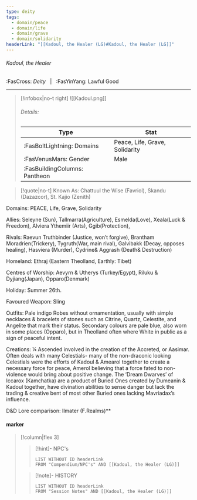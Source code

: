 ```yaml
---
type: deity
tags:
  - domain/peace
  - domain/life
  - domain/grave
  - domain/solidarity
headerLink: "[[Kadoul, the Healer (LG)#Kadoul, the Healer (LG]]"
---
```


###### Kadoul, the Healer
<span class="sub2">:FasCross: *Deity* &nbsp; | &nbsp; :FasYinYang: Lawful Good</span>
___

> [!infobox|no-t right]
> ![[Kadoul.png]]
> ###### Details:
> | Type | Stat |
> | ---- | ---- |
> | :FasBoltLightning: Domains | Peace, Life, Grave, Solidarity |
> | :FasVenusMars: Gender | Male |
> | :FasBuildingColumns: Pantheon |  |

> [!quote|no-t]
>Known As: Chattuul the Wise (Favriol), Skandu (Dazazcor), St. Kajio (Zenith) 

Domains: PEACE, Life, Grave, Solidarity

Allies: Seleyne (Sun), Tallmarra(Agriculture), Esmelda(Love), Xeala(Luck & Freedom), Alviera Ythemiir (Arts), Ggib(Protection), 

Rivals: Raevun Truthbinder (Justice, won’t forgive), Brantham Moradrien(Trickery), Tygruth(War, main rival), Galvibakk (Decay, opposes healing), Hasviera (Murder), Cydrine& Aggrash (Death& Destruction)

Homeland: Ethraj (Eastern Theolland, Earthly: Tibet)

Centres of Worship: Aevyrn & Utherys (Turkey/Egypt), Riluku & Dyjiang(Japan), Opparo(Denmark)

Holiday: Summer 26th. 

Favoured Weapon: Sling

Outfits: Pale indigo Robes without ornamentation, usually with simple necklaces & bracelets of stones such as Citrine, Quartz, Celestite, and Angelite that mark their status. Secondary colours are pale blue, also worn in some places (Opparo), but in Theolland often where White in public as a sign of peaceful intent.   

Creations: ¼ Ascended involved in the creation of the Accreted, or Aasimar. Often deals with many Celestials- many of the non-draconic looking Celestials were the efforts of Kadoul & Amearol together to create a necessary force for peace, Amerol believing that a force fated to non-violence would bring about positive change. The ‘Dream Dwarves’ of Iccarox (Kamchatka) are a product of Buried Ones created by Dumeanin & Kadoul together, have divination abilities to sense danger but lack the trading & creative bent of most other Buried ones lacking Mavriadax’s influence. 

D&D Lore comparison: Ilmater (F.Realms)**

#### marker
> [!column|flex 3]
>> [!hint]-  NPC's
>>```dataview
>>LIST WITHOUT ID headerLink
>>FROM "Compendium/NPC's" AND [[Kadoul, the Healer (LG)]] 
>
>>[!note]- HISTORY
>>```dataview
>>LIST WITHOUT ID headerLink
>>FROM "Session Notes" AND [[Kadoul, the Healer (LG)]]